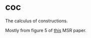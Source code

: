 # coc

The calculus of constructions.

Mostly from figure 5 of [this][] MSR paper.

[this]:
  https://www.microsoft.com/en-us/research/wp-content/uploads/1997/01/henk.pdf

